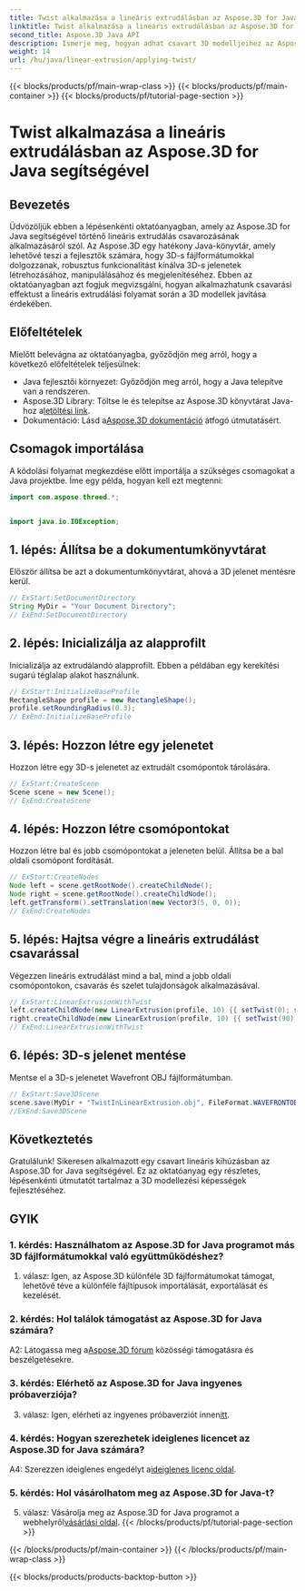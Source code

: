 ```yaml
---
title: Twist alkalmazása a lineáris extrudálásban az Aspose.3D for Java segítségével
linktitle: Twist alkalmazása a lineáris extrudálásban az Aspose.3D for Java segítségével
second_title: Aspose.3D Java API
description: Ismerje meg, hogyan adhat csavart 3D modelljeihez az Aspose.3D for Java használatával. Kövesse lépésről lépésre útmutatónkat a továbbfejlesztett lineáris extrudálási hatásokért.
weight: 14
url: /hu/java/linear-extrusion/applying-twist/
---
```


{{< blocks/products/pf/main-wrap-class >}}
{{< blocks/products/pf/main-container >}}
{{< blocks/products/pf/tutorial-page-section >}}

# Twist alkalmazása a lineáris extrudálásban az Aspose.3D for Java segítségével

## Bevezetés

Üdvözöljük ebben a lépésenkénti oktatóanyagban, amely az Aspose.3D for Java segítségével történő lineáris extrudálás csavarozásának alkalmazásáról szól. Az Aspose.3D egy hatékony Java-könyvtár, amely lehetővé teszi a fejlesztők számára, hogy 3D-s fájlformátumokkal dolgozzanak, robusztus funkcionalitást kínálva 3D-s jelenetek létrehozásához, manipulálásához és megjelenítéséhez. Ebben az oktatóanyagban azt fogjuk megvizsgálni, hogyan alkalmazhatunk csavarási effektust a lineáris extrudálási folyamat során a 3D modellek javítása érdekében.

## Előfeltételek

Mielőtt belevágna az oktatóanyagba, győződjön meg arról, hogy a következő előfeltételek teljesülnek:

- Java fejlesztői környezet: Győződjön meg arról, hogy a Java telepítve van a rendszeren.
-  Aspose.3D Library: Töltse le és telepítse az Aspose.3D könyvtárat Java-hoz a[letöltési link](https://releases.aspose.com/3d/java/).
-  Dokumentáció: Lásd a[Aspose.3D dokumentáció](https://reference.aspose.com/3d/java/) átfogó útmutatásért.

## Csomagok importálása

A kódolási folyamat megkezdése előtt importálja a szükséges csomagokat a Java projektbe. Íme egy példa, hogyan kell ezt megtenni:

```java
import com.aspose.threed.*;


import java.io.IOException;
```

## 1. lépés: Állítsa be a dokumentumkönyvtárat

Először állítsa be azt a dokumentumkönyvtárat, ahová a 3D jelenet mentésre kerül.

```java
// ExStart:SetDocumentDirectory
String MyDir = "Your Document Directory";
// ExEnd:SetDocumentDirectory
```

## 2. lépés: Inicializálja az alapprofilt

Inicializálja az extrudálandó alapprofilt. Ebben a példában egy kerekítési sugarú téglalap alakot használunk.

```java
// ExStart:InitializeBaseProfile
RectangleShape profile = new RectangleShape();
profile.setRoundingRadius(0.3);
// ExEnd:InitializeBaseProfile
```

## 3. lépés: Hozzon létre egy jelenetet

Hozzon létre egy 3D-s jelenetet az extrudált csomópontok tárolására.

```java
// ExStart:CreateScene
Scene scene = new Scene();
// ExEnd:CreateScene
```

## 4. lépés: Hozzon létre csomópontokat

Hozzon létre bal és jobb csomópontokat a jeleneten belül. Állítsa be a bal oldali csomópont fordítását.

```java
// ExStart:CreateNodes
Node left = scene.getRootNode().createChildNode();
Node right = scene.getRootNode().createChildNode();
left.getTransform().setTranslation(new Vector3(5, 0, 0));
// ExEnd:CreateNodes
```

## 5. lépés: Hajtsa végre a lineáris extrudálást csavarással

Végezzen lineáris extrudálást mind a bal, mind a jobb oldali csomópontokon, csavarás és szelet tulajdonságok alkalmazásával.

```java
// ExStart:LinearExtrusionWithTwist
left.createChildNode(new LinearExtrusion(profile, 10) {{ setTwist(0); setSlices(100); }});
right.createChildNode(new LinearExtrusion(profile, 10) {{ setTwist(90); setSlices(100); }});
// ExEnd:LinearExtrusionWithTwist
```

## 6. lépés: 3D-s jelenet mentése

Mentse el a 3D-s jelenetet Wavefront OBJ fájlformátumban.

```java
// ExStart:Save3DScene
scene.save(MyDir + "TwistInLinearExtrusion.obj", FileFormat.WAVEFRONTOBJ);
//ExEnd:Save3DScene
```

## Következtetés

Gratulálunk! Sikeresen alkalmazott egy csavart lineáris kihúzásban az Aspose.3D for Java segítségével. Ez az oktatóanyag egy részletes, lépésenkénti útmutatót tartalmaz a 3D modellezési képességek fejlesztéséhez.

## GYIK

### 1. kérdés: Használhatom az Aspose.3D for Java programot más 3D fájlformátumokkal való együttműködéshez?

1. válasz: Igen, az Aspose.3D különféle 3D fájlformátumokat támogat, lehetővé téve a különféle fájltípusok importálását, exportálását és kezelését.

### 2. kérdés: Hol találok támogatást az Aspose.3D for Java számára?

 A2: Látogassa meg a[Aspose.3D fórum](https://forum.aspose.com/c/3d/18) közösségi támogatásra és beszélgetésekre.

### 3. kérdés: Elérhető az Aspose.3D for Java ingyenes próbaverziója?

 3. válasz: Igen, elérheti az ingyenes próbaverziót innen[itt](https://releases.aspose.com/).

### 4. kérdés: Hogyan szerezhetek ideiglenes licencet az Aspose.3D for Java számára?

 A4: Szerezzen ideiglenes engedélyt a[ideiglenes licenc oldal](https://purchase.aspose.com/temporary-license/).

### 5. kérdés: Hol vásárolhatom meg az Aspose.3D for Java-t?

 5. válasz: Vásárolja meg az Aspose.3D for Java programot a webhelyről[vásárlási oldal](https://purchase.aspose.com/buy).
{{< /blocks/products/pf/tutorial-page-section >}}

{{< /blocks/products/pf/main-container >}}
{{< /blocks/products/pf/main-wrap-class >}}

{{< blocks/products/products-backtop-button >}}
